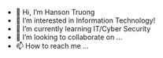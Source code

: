 - 👋 Hi, I’m Hanson Truong
- 👀 I’m interested in Information Technology!
- 🌱 I’m currently learning IT/Cyber Security
- 💞️ I’m looking to collaborate on ...
- 📫 How to reach me ...

<!---
HtOfficial/HtOfficial is a ✨ special ✨ repository because its `README.md` (this file) appears on your GitHub profile.
You can click the Preview link to take a look at your changes.
--->
